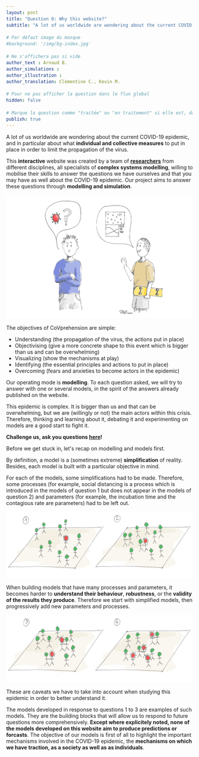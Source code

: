 ```yaml
---
layout: post
title: "Question 0: Why this website?"
subtitle: "A lot of us worldwide are wondering about the current COVID-19 epidemic, and in particular about what individual and collective measures to put in place in order to limit the propagation of the virus."

# Par défaut image du masque
#background: '/img/bg-index.jpg'

# Ne s'affichera pas si vide
author_text : Arnaud B.
author_simulations :
author_illustration :
author_translation: Clémentine C., Kevin M.

# Pour ne pas afficher la question dans le flux global
hidden: false

# Marque la question comme "traitée" ou "en traitement" si elle est, dans cette ordre, publiée ou non
publish: true
---
```


A lot of us worldwide are wondering about the current COVID-19 epidemic, and in particular about what **individual and collective measures** to put in place in order to limit the propagation of the virus.

This **interactive** website was created by a team of **[researchers](https://covprehension.org/en/about)** from different disciplines, all specialists of **complex systems modelling**, willing to mobilise their skills to answer the questions we have ourselves and that you may have as well about the COVID-19 epidemic. Our project aims to answer these questions through **modelling and simulation**.

<img src="/img/posts/Q0_1.jpg" class="full-size">

The objectives of CoVprehension are simple:
- Understanding (the propagation of the virus, the actions put in place)
- Objectivising (give a more concrete shape to this event which is bigger than us and can be overwhelming)
- Visualizing (show the mechanisms at play)
- Identifying (the essential principles and actions to put in place)
- Overcoming (fears and anxieties to become actors in the epidemic)

Our operating mode is **modelling**. To each question asked, we will try to answer with one or several models, in the spirit of the answers already published on the website.

This epidemic is complex. It is bigger than us and that can be overwhelming, but we are (willingly or not) the main actors within this crisis. Therefore, thinking and learning about it, debating it and experimenting on models are a good start to fight it.

**Challenge us, ask you questions [here](https://framaforms.org/covprehension-challenge-us-ask-your-questions-1585581105)!**

Before we get stuck in, let's recap on modelling and models first. 

By definition, a model is a (sometimes extreme) **simplification** of reality. Besides, each model is built with a particular objective in mind.

For each of the models, some simplifications had to be made. Therefore, some processes (for example, social distancing is a process which is introduced in the models of question 1 but does not appear in the models of question 2) and parameters (for example, the incubation time and the contagious rate are parameters) had to be left out.

<img src="/img/posts/Q1_4.jpg" class="full-size">

When building models that have many processes and parameters, it becomes harder to **understand their behaviour**, **robustness**, or the **validity of the results they produce**. Therefore we start with simplified models, then progressively add new parameters and  processes.


<img src="/img/posts/Q1_5.jpg" class="full-size">

These are caveats we have to take into account when studying this epidemic in order to better understand it.

The models developed in response to questions 1 to 3 are examples of such models. They are the building blocks that will allow us to respond to future questions more comprehensively. **Except where explicitely noted, none of the models developed on this website aim to produce predictions or forcasts**. The objective of our models is first of all to highlight the important mechanisms involved in the COVID-19 epidemic, the **mechanisms on which we have traction, as a society as well as as individuals**.





